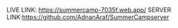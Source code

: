 LIVE LINK: https://summercamp-7035f.web.app/
SERVER LINK:https://github.com/AdnanAraf/SummerCampserver
